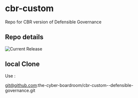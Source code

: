 # cbr-custom
Repo for CBR version of Defensible Governance 


## Repo details

![Current Release](https://img.shields.io/badge/release-v0.1.22-blue)

## local Clone

Use :

git@github.com:the-cyber-boardroom/cbr-custom--defensible-governance.git
